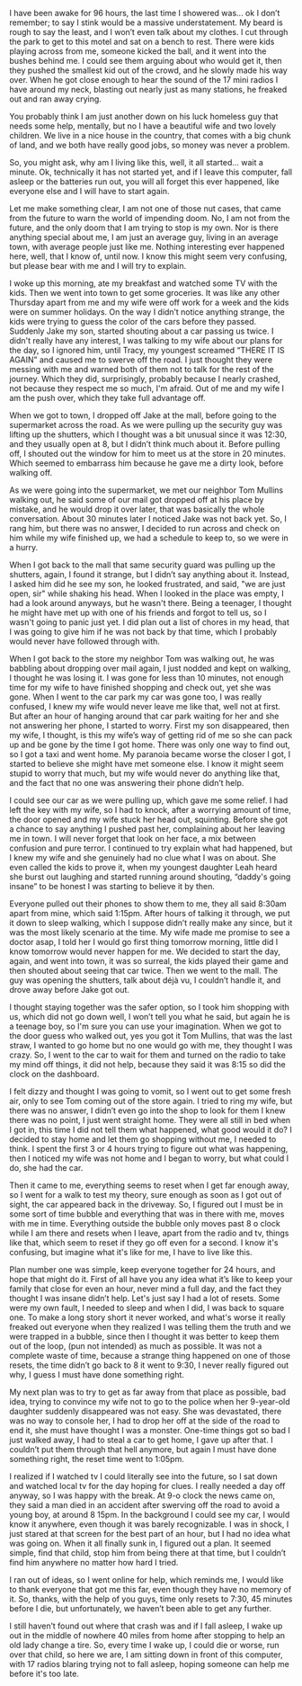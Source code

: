  

I have been awake for 96 hours, the last time I showered was... ok I don’t remember; to say I stink would be a massive understatement. My beard is rough to say the least, and I won’t even talk about my clothes. I cut through the park to get to this motel and sat on a bench to rest. There were kids playing across from me, someone kicked the ball, and it went into the bushes behind me. I could see them arguing about who would get it, then they pushed the smallest kid out of the crowd, and he slowly made his way over. When he got close enough to hear the sound of the 17 mini radios I have around my neck, blasting out nearly just as many stations, he freaked out and ran away crying. 

You probably think I am just another down on his luck homeless guy that needs some help, mentally, but no I have a beautiful wife and two lovely children. We live in a nice house in the country, that comes with a big chunk of land, and we both have really good jobs, so money was never a problem. 

So, you might ask, why am I living like this, well, it all started... wait a minute. Ok, technically it has not started yet, and if I leave this computer, fall asleep or the batteries run out, you will all forget this ever happened, like everyone else and I will have to start again. 

Let me make something clear, I am not one of those nut cases, that came from the future to warn the world of impending doom. No, I am not from the future, and the only doom that I am trying to stop is my own. Nor is there anything special about me, I am just an average guy, living in an average town, with average people just like me. Nothing interesting ever happened here, well, that I know of, until now. I know this might seem very confusing, but please bear with me and I will try to explain. 

I woke up this morning, ate my breakfast and watched some TV with the kids. Then we went into town to get some groceries. It was like any other Thursday apart from me and my wife were off work for a week and the kids were on summer holidays. On the way I didn’t notice anything strange, the kids were trying to guess the color of the cars before they passed. Suddenly Jake my son, started shouting about a car passing us twice. I didn't really have any interest, I was talking to my wife about our plans for the day, so I ignored him, until Tracy, my youngest screamed “THERE IT IS AGAIN” and caused me to swerve off the road. I just thought they were messing with me and warned both of them not to talk for the rest of the journey. Which they did, surprisingly, probably because I nearly crashed, not because they respect me so much, I'm afraid. Out of me and my wife I am the push over, which they take full advantage off. 

When we got to town, I dropped off Jake at the mall, before going to the supermarket across the road. As we were pulling up the security guy was lifting up the shutters, which I thought was a bit unusual since it was 12:30, and they usually open at 8, but I didn’t think much about it. Before pulling off, I shouted out the window for him to meet us at the store in 20 minutes. Which seemed to embarrass him because he gave me a dirty look, before walking off.  

As we were going into the supermarket, we met our neighbor Tom Mullins walking out, he said some of our mail got dropped off at his place by mistake, and he would drop it over later, that was basically the whole conversation. About 30 minutes later I noticed Jake was not back yet. So, I rang him, but there was no answer, I decided to run across and check on him while my wife finished up, we had a schedule to keep to, so we were in a hurry. 

When I got back to the mall that same security guard was pulling up the shutters, again, I found it strange, but I didn’t say anything about it. Instead, I asked him did he see my son, he looked frustrated, and said, "we are just open, sir" while shaking his head. When I looked in the place was empty, I had a look around anyways, but he wasn't there. Being a teenager, I thought he might have met up with one of his friends and forgot to tell us, so I wasn't going to panic just yet. I did plan out a list of chores in my head, that I was going to give him if he was not back by that time, which I probably would never have followed through with.  

When I got back to the store my neighbor Tom was walking out, he was babbling about dropping over mail again, I just nodded and kept on walking, I thought he was losing it. I was gone for less than 10 minutes, not enough time for my wife to have finished shopping and check out, yet she was gone. When I went to the car park my car was gone too, I was really confused, I knew my wife would never leave me like that, well not at first. But after an hour of hanging around that car park waiting for her and she not answering her phone, I started to worry. First my son disappeared, then my wife, I thought, is this my wife’s way of getting rid of me so she can pack up and be gone by the time I got home. There was only one way to find out, so I got a taxi and went home. My paranoia became worse the closer I got, I started to believe she might have met someone else. I know it might seem stupid to worry that much, but my wife would never do anything like that, and the fact that no one was answering their phone didn’t help. 

I could see our car as we were pulling up, which gave me some relief. I had left the key with my wife, so I had to knock, after a worrying amount of time, the door opened and my wife stuck her head out, squinting. Before she got a chance to say anything I pushed past her, complaining about her leaving me in town. I will never forget that look on her face, a mix between confusion and pure terror. I continued to try explain what had happened, but I knew my wife and she genuinely had no clue what I was on about. She even called the kids to prove it, when my youngest daughter Leah heard she burst out laughing and started running around shouting, “daddy's going insane” to be honest I was starting to believe it by then. 

Everyone pulled out their phones to show them to me, they all said 8:30am apart from mine, which said 1:15pm. After hours of talking it through, we put it down to sleep walking, which I suppose didn’t really make any since, but it was the most likely scenario at the time. My wife made me promise to see a doctor asap, I told her I would go first thing tomorrow morning, little did I know tomorrow would never happen for me. We decided to start the day, again, and went into town, it was so surreal, the kids played their game and then shouted about seeing that car twice. Then we went to the mall. The guy was opening the shutters, talk about déjà vu, I couldn’t handle it, and drove away before Jake got out.  

I thought staying together was the safer option, so I took him shopping with us, which did not go down well, I won’t tell you what he said, but again he is a teenage boy, so I'm sure you can use your imagination. When we got to the door guess who walked out, yes you got it Tom Mullins, that was the last straw, I wanted to go home but no one would go with me, they thought I was crazy. So, I went to the car to wait for them and turned on the radio to take my mind off things, it did not help, because they said it was 8:15 so did the clock on the dashboard.  

I felt dizzy and thought I was going to vomit, so I went out to get some fresh air, only to see Tom coming out of the store again. I tried to ring my wife, but there was no answer, I didn’t even go into the shop to look for them I knew there was no point, I just went straight home. They were all still in bed when I got in, this time I did not tell them what happened, what good would it do? I decided to stay home and let them go shopping without me, I needed to think. I spent the first 3 or 4 hours trying to figure out what was happening, then I noticed my wife was not home and I began to worry, but what could I do, she had the car. 

Then it came to me, everything seems to reset when I get far enough away, so I went for a walk to test my theory, sure enough as soon as I got out of sight, the car appeared back in the driveway. So, I figured out I must be in some sort of time bubble and everything that was in there with me, moves with me in time. Everything outside the bubble only moves past 8 o clock while I am there and resets when I leave, apart from the radio and tv, things like that, which seem to reset if they go off even for a second. I know it's confusing, but imagine what it's like for me, I have to live like this. 

Plan number one was simple, keep everyone together for 24 hours, and hope that might do it. First of all have you any idea what it’s like to keep your family that close for even an hour, never mind a full day, and the fact they thought I was insane didn’t help. Let's just say I had a lot of resets. Some were my own fault, I needed to sleep and when I did, I was back to square one. To make a long story short it never worked, and what's worse it really freaked out everyone when they realized I was telling them the truth and we were trapped in a bubble, since then I thought it was better to keep them out of the loop, (pun not intended) as much as possible. It was not a complete waste of time, because a strange thing happened on one of those resets, the time didn’t go back to 8 it went to 9:30, I never really figured out why, I guess I must have done something right.  

My next plan was to try to get as far away from that place as possible, bad idea, trying to convince my wife not to go to the police when her 9-year-old daughter suddenly disappeared was not easy. She was devastated, there was no way to console her, I had to drop her off at the side of the road to end it, she must have thought I was a monster. One-time things got so bad I just walked away, I had to steal a car to get home, I gave up after that. I couldn’t put them through that hell anymore, but again I must have done something right, the reset time went to 1:05pm. 

I realized if I watched tv I could literally see into the future, so I sat down and watched local tv for the day hoping for clues. I really needed a day off anyway, so I was happy with the break. At 9-o clock the news came on, they said a man died in an accident after swerving off the road to avoid a young boy, at around 8 15pm. In the background I could see my car, I would know it anywhere, even though it was barely recognizable. I was in shock, I just stared at that screen for the best part of an hour, but I had no idea what was going on. When it all finally sunk in, I figured out a plan. It seemed simple, find that child, stop him from being there at that time, but I couldn’t find him anywhere no matter how hard I tried. 

I ran out of ideas, so I went online for help, which reminds me, I would like to thank everyone that got me this far, even though they have no memory of it. So, thanks, with the help of you guys, time only resets to 7:30, 45 minutes before I die, but unfortunately, we haven’t been able to get any further.  

I still haven’t found out where that crash was and if I fall asleep, I wake up out in the middle of nowhere 40 miles from home after stopping to help an old lady change a tire. So, every time I wake up, I could die or worse, run over that child, so here we are, I am sitting down in front of this computer, with 17 radios blaring trying not to fall asleep, hoping someone can help me before it's too late.